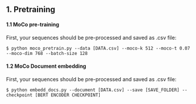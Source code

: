 ## 1. Pretraining

#### 1.1 MoCo pre-training

First, your sequences should be pre-processed and saved as .csv file:

```
$ python moco_pretrain.py --data [DATA.csv] --moco-k 512 --moco-t 0.07 --moco-dim 768 --batch-size 128
```

#### 1.2 MoCo Document embedding

First, your sequences should be pre-processed and saved as .csv file:

```
$ python embedd_docs.py --document [DATA.csv] --save [SAVE_FOLDER] --checkpoint [BERT ENCODER CHECKPOINT]
```
